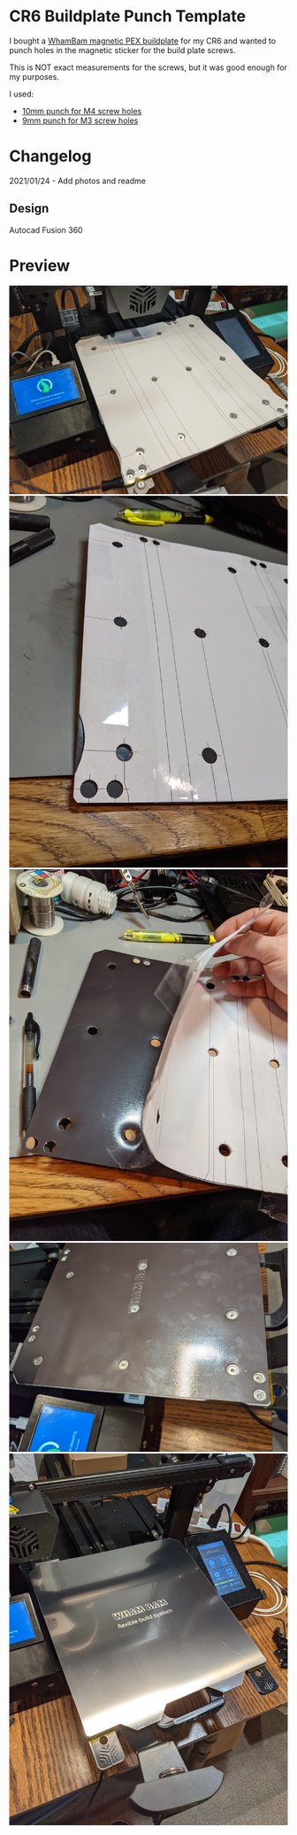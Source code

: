 # CR6 Buildplate Punch Template

I bought a [WhamBam magnetic PEX buildplate](https://whambam3d.com/collections/frontpage/products/255-x-245-flexible-build-system-with-pre-installed-pex-build-surface) for my CR6 and wanted to punch holes in the magnetic sticker for the build plate screws.

This is NOT exact measurements for the screws, but it was good enough for my purposes.  

I used:
- [10mm punch for M4 screw holes](https://smile.amazon.com/gp/product/B07Q6J9GDN)
- [9mm punch for M3 screw holes](https://smile.amazon.com/gp/product/B07Q6KG2DM)

# Changelog

2021/01/24 - Add photos and readme

## Design

Autocad Fusion 360 

# Preview
![checking git](photos/preview1.jpg "checking fit")
![tape to magnet](photos/preview2.jpg "tape to magnet")
![punch holes](photos/preview3.jpg "punch holes")
![install magnet](photos/preview4.jpg "install magnet")
![installed](photos/preview5.jpg "installed")